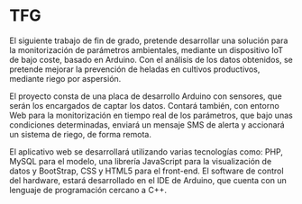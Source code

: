 # TFG

El siguiente trabajo de fin de grado, pretende desarrollar una solución para la monitorización de parámetros ambientales, mediante un dispositivo IoT de bajo coste, basado en Arduino. Con el análisis de los datos obtenidos, se pretende mejorar la prevención de heladas en cultivos productivos, mediante riego por aspersión.

El proyecto consta de una placa de desarrollo Arduino con sensores, que serán los encargados de captar los datos. Contará también, con entorno Web para la monitorización en tiempo real de los parámetros, que bajo unas condiciones determinadas, enviará un mensaje SMS de alerta y accionará un sistema de riego, de forma remota.

El aplicativo web se desarrollará utilizando varias tecnologías como: PHP, MySQL para el modelo, una librería JavaScript para la visualización de datos y BootStrap, CSS y HTML5 para el front-end. El software de control del hardware, estará desarrollado en el IDE de Arduino, que cuenta con un lenguaje de programación cercano a C++. 


